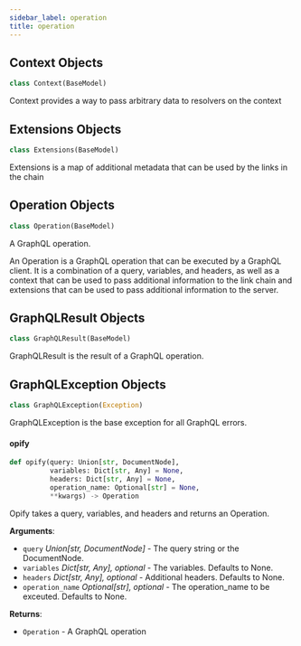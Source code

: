 ```yaml
---
sidebar_label: operation
title: operation
---
```


## Context Objects

```python
class Context(BaseModel)
```

Context provides a way to pass arbitrary data to resolvers on the context

## Extensions Objects

```python
class Extensions(BaseModel)
```

Extensions is a map of additional metadata that can be used by the links in the chain

## Operation Objects

```python
class Operation(BaseModel)
```

A GraphQL operation.

An Operation is a GraphQL operation that can be executed by a GraphQL client.
It is a combination of a query, variables, and headers, as well as a context
that can be used to pass additional information to the link chain and
extensions that can be used to pass additional information to the server.

## GraphQLResult Objects

```python
class GraphQLResult(BaseModel)
```

GraphQLResult is the result of a GraphQL operation.

## GraphQLException Objects

```python
class GraphQLException(Exception)
```

GraphQLException is the base exception for all GraphQL errors.

#### opify

```python
def opify(query: Union[str, DocumentNode],
          variables: Dict[str, Any] = None,
          headers: Dict[str, Any] = None,
          operation_name: Optional[str] = None,
          **kwargs) -> Operation
```

Opify takes a query, variables, and headers and returns an Operation.

**Arguments**:

- `query` _Union[str, DocumentNode]_ - The query string or the DocumentNode.
- `variables` _Dict[str, Any], optional_ - The variables. Defaults to None.
- `headers` _Dict[str, Any], optional_ - Additional headers. Defaults to None.
- `operation_name` _Optional[str], optional_ - The operation_name to be exceuted. Defaults to None.
  

**Returns**:

- `Operation` - A GraphQL operation


